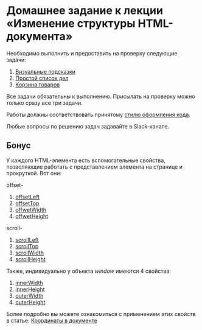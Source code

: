 # Домашнее задание к лекции «Изменение структуры HTML-документа»

Необходимо выполнить и предоставить на проверку следующие задачи:

1. [Визуальные подсказки](./tooltip/)
2. [Простой список дел](./todo/)
3. [Корзина товаров](./cart/)

Все задачи обязательны к выполнению. Присылать на проверку можно только сразу все три задачи.

Работы должны соответствовать принятому [стилю оформления кода](https://github.com/netology-code/codestyle).

Любые вопросы по решению задач задавайте в Slack-канале.

## Бонус

У каждого HTML-элемента есть вспомогательные свойства, позволяющие работать
с представлением элемента на странице и прокруткой. Вот они:

offset-

1. [offsetLeft](https://developer.mozilla.org/ru/docs/Web/API/HTMLElement/offsetLeft)
2. [offsetTop](https://developer.mozilla.org/ru/docs/Web/API/HTMLElement/offsetTop)
3. [offwetWidth](https://developer.mozilla.org/ru/docs/Web/API/HTMLElement/offsetWidth)
4. [offwetHeight](https://developer.mozilla.org/ru/docs/Web/API/HTMLElement/offsetHeight)

scroll-

1. [scrollLeft](https://developer.mozilla.org/ru/docs/Web/API/Element/scrollLeft)
2. [scrollTop](https://developer.mozilla.org/ru/docs/Web/API/Element/scrollTop)
3. [scrollWidth](https://developer.mozilla.org/ru/docs/Web/API/Element/scrollWidth)
4. [scrollHeight](https://developer.mozilla.org/ru/docs/Web/API/Element/scrollHeight)

Также, индивидуально у объекта *window* имеются 4 свойства:

1. [innerWidth](https://developer.mozilla.org/en-US/docs/Web/API/Window/innerWidth)
2. [innerHeight](https://developer.mozilla.org/en-US/docs/Web/API/Window/innerHeight)
3. [outerWidth](https://developer.mozilla.org/en-US/docs/Web/API/Window/outerWidth)
4. [outerHeight](https://developer.mozilla.org/en-US/docs/Web/API/Window/outerHeight)

Более подробно вы можете ознакомиться с применением этих свойств в статье:
[Координаты в документе](https://learn.javascript.ru/coordinates-document)
